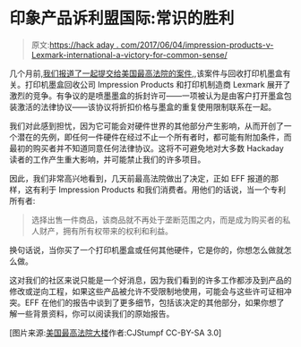 # 印象产品诉利盟国际:常识的胜利

> 原文:[https://hack aday . com/2017/06/04/impression-products-v-Lexmark-international-a-victory-for-common-sense/](https://hackaday.com/2017/06/04/impression-products-v-lexmark-international-a-victory-for-common-sense/)

几个月前,[我们报道了一起提交给美国最高法院的案件,](http://hackaday.com/2017/03/28/arch-your-eyebrow-at-impression-products-v-lexmark-international/),该案件与回收打印机墨盒有关。打印机墨盒回收公司 Impression Products 和打印机制造商 Lexmark 展开了激烈的竞争。有争议的是喷墨墨盒的拆封许可——一项被认为是由客户打开墨盒包装激活的法律协议——该协议将折扣价格与墨盒的重复使用限制联系在一起。

我们对此感到担忧，因为它可能会对硬件世界的其他部分产生影响，从而开创了一个潜在的先例，即任何一件硬件在经过不止一个所有者时，都可能有附加条件，而最初的购买者并不知道同意任何法律协议。这将不可避免地对大多数 Hackaday 读者的工作产生重大影响，并可能禁止我们的许多项目。

因此，我们非常高兴地看到，几天前最高法院做出了决定，正如 EFF 报道的那样，这有利于 Impression Products 和我们消费者。用他们的话说，当一个专利所有者:

> 选择出售一件商品，该商品就不再处于垄断范围之内，而是成为购买者的私人财产，拥有所有权带来的权利和利益。

换句话说，当你买了一个打印机墨盒或任何其他硬件，它是你的，你想怎么做就怎么做。

这对我们的社区来说只能是一个好消息，因为我们看到的许多工作都涉及到产品的修改或逆向工程，如果这些产品被允许不受限制地使用，可能会与这些许可证相冲突。EFF 在他们的报告中谈到了更多细节，包括该决定的其他部分，如果你想了解一些背景资料，你可以阅读我们的原始报告。

[图片来源:[美国最高法院大楼](https://commons.wikimedia.org/wiki/File:SupremeCourt3.jpg?uselang=en-gb)作者:CJStumpf CC-BY-SA 3.0]